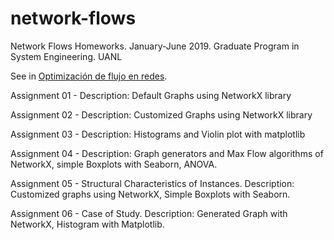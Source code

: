 # network-flows
Network Flows Homeworks. January-June 2019. Graduate Program in System Engineering. UANL

See in [Optimización de flujo en redes](https://elisa.dyndns-web.com/teaching/opt/flow/).

Assignment 01 - Description: Default Graphs using NetworkX library

Assignment 02 - Description: Customized Graphs using NetworkX library

Assignment 03 - Description: Histograms and Violin plot with matplotlib

Assignment 04 - Description: Graph generators and Max Flow algorithms of NetworkX, simple Boxplots with Seaborn, ANOVA.

Assignment 05 - Structural Characteristics of Instances. Description: Customized graphs using NetworkX, Simple Boxplots with Seaborn.

Assignment 06 - Case of Study. Description: Generated Graph with NetworkX, Histogram with Matplotlib.
